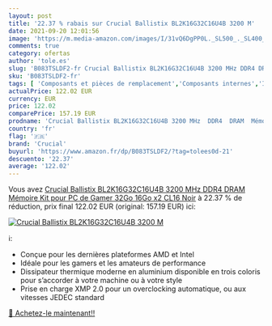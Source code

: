 ```yaml
---
layout: post
title: '22.37 % rabais sur Crucial Ballistix BL2K16G32C16U4B 3200 M'
date: 2021-09-20 12:01:56
image: 'https://m.media-amazon.com/images/I/31vQ6DgPP0L._SL500_._SL400_.jpg'
comments: true
category: ofertas
author: 'tole.es'
slug: 'B083TSLDF2-fr Crucial Ballistix BL2K16G32C16U4B 3200 MHz DDR4 DRAM...'
sku: 'B083TSLDF2-fr'
tags: [ 'Composants et pièces de remplacement','Composants internes','Informatique','Mémoire RAM','crucial', ]
actualPrice: 122.02 EUR
currency: EUR
price: 122.02
comparePrice: 157.19 EUR
prodname: 'Crucial Ballistix BL2K16G32C16U4B 3200 MHz  DDR4  DRAM  Mémoire Kit pour PC de Gamer  32Go  16Go x2   CL16  Noir'
country: 'fr'
flag: '🇫🇷'
brand: 'Crucial'
buyurl: 'https://www.amazon.fr/dp/B083TSLDF2/?tag=tolees0d-21'
descuento: '22.37'
average: '122.02'
---
```


Vous avez [Crucial Ballistix BL2K16G32C16U4B 3200 MHz  DDR4  DRAM  Mémoire Kit pour PC de Gamer  32Go  16Go x2   CL16  Noir](https://www.amazon.fr/dp/B083TSLDF2/?tag=tolees0d-21)  à  22.37 % de réduction, prix final  122.02 EUR (original: 157.19 EUR) ici:

[![Crucial Ballistix BL2K16G32C16U4B 3200 M](https://m.media-amazon.com/images/I/31vQ6DgPP0L._SL500_._SL400_.jpg)](https://www.amazon.fr/dp/B083TSLDF2/?tag=tolees0d-21)

ℹ️:

- Conçue pour les dernières plateformes AMD et Intel
- Idéale pour les gamers et les amateurs de performance
- Dissipateur thermique moderne en aluminium disponible en trois coloris pour s’accorder à votre machine ou à votre style
- Prise en charge XMP 2.0 pour un overclocking automatique, ou aux vitesses JEDEC standard

[🛒 Achetez-le maintenant!!](https://www.amazon.fr/dp/B083TSLDF2/?tag=tolees0d-21)
